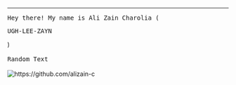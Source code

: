 <!-- <p style="margin: auto" align="center">
</p>
 -->

<hr/>
<p>
  <samp>
   Hey there! My name is Ali Zain Charolia (<pre>UGH-LEE-ZAYN</pre>)
   </samp>
  <br/><br/>
  <samp>
    Random Text
  </samp>
  <br/><br/>
  <img src="https://komarev.com/ghpvc/?username=alizain-c&style=flat-square" alt="https://github.com/alizain-c" />
</p>
